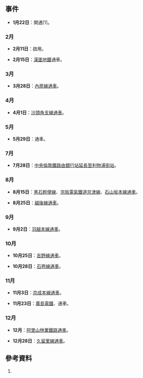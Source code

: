## 事件

  - **1月22日**：開通\[1\]。

### 2月

  - **2月11日**：啟用。

  - **2月15日**：[漢堡地鐵](../Page/漢堡地鐵.md "wikilink")通車。

### 3月

  - **3月28日**：[內房線通車](../Page/內房線.md "wikilink")。

### 4月

  - **4月1日**：[沙頭角支線通車](../Page/沙頭角支線.md "wikilink")。

### 5月

  - **5月29日**：通車。

### 7月

  - **7月28日**：[中央倫敦鐵路由](../Page/中央倫敦鐵路.md "wikilink")[銀行站延長至](../Page/銀行及紀念碑站.md "wikilink")[利物浦街站](https://zh.wikipedia.org/wiki/倫敦利物浦街車站 "wikilink")。

### 8月

  - **8月15日**：[黑石輕便線](../Page/黑石線.md "wikilink")、[京阪電氣鐵道](../Page/京阪電氣鐵道.md "wikilink")[京津線](../Page/京津線.md "wikilink")、[石山坂本線通車](https://zh.wikipedia.org/wiki/石山坂本線 "wikilink")。

  - **8月25日**：[越後線通車](../Page/越後線.md "wikilink")。

### 9月

  - **9月2日**：[羽越本線通車](../Page/羽越本線.md "wikilink")。

### 10月

  - **10月25日**：[吉野線通車](../Page/吉野線.md "wikilink")。

  - **10月28日**：[石卷線通車](../Page/石卷線.md "wikilink")。

### 11月

  - **11月3日**：[京成本線通車](../Page/京成本線.md "wikilink")。

  - **11月23日**：[廣島電鐵](../Page/廣島電鐵.md "wikilink")、通車。

### 12月

  - **12月**：[阿里山林業鐵路通車](../Page/阿里山林業鐵路.md "wikilink")。

  - **12月28日**：[久留里線通車](../Page/久留里線.md "wikilink")。

## 參考資料

1.